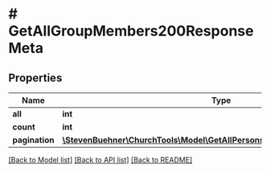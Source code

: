 # # GetAllGroupMembers200ResponseMeta

## Properties

Name | Type | Description | Notes
------------ | ------------- | ------------- | -------------
**all** | **int** |  | [optional]
**count** | **int** |  | [optional]
**pagination** | [**\StevenBuehner\ChurchTools\Model\GetAllPersons200ResponseMetaPagination**](GetAllPersons200ResponseMetaPagination.md) |  | [optional]

[[Back to Model list]](../../README.md#models) [[Back to API list]](../../README.md#endpoints) [[Back to README]](../../README.md)
